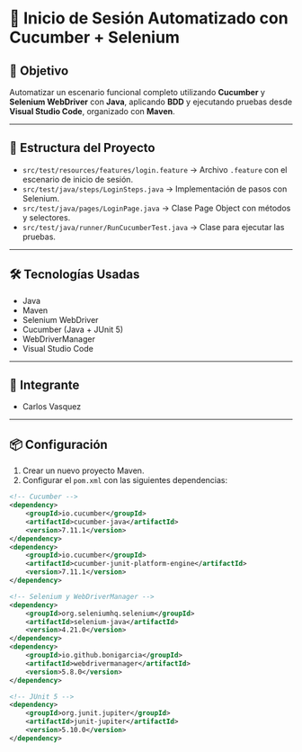 # 🧪 Inicio de Sesión Automatizado con Cucumber + Selenium

## 🎯 Objetivo  
Automatizar un escenario funcional completo utilizando **Cucumber** y **Selenium WebDriver** con **Java**, aplicando **BDD** y ejecutando pruebas desde **Visual Studio Code**, organizado con **Maven**.

---

## 📁 Estructura del Proyecto

- `src/test/resources/features/login.feature` → Archivo `.feature` con el escenario de inicio de sesión.  
- `src/test/java/steps/LoginSteps.java` → Implementación de pasos con Selenium.  
- `src/test/java/pages/LoginPage.java` → Clase Page Object con métodos y selectores.  
- `src/test/java/runner/RunCucumberTest.java` → Clase para ejecutar las pruebas.

---

## 🛠️ Tecnologías Usadas

- Java  
- Maven  
- Selenium WebDriver  
- Cucumber (Java + JUnit 5)  
- WebDriverManager  
- Visual Studio Code

---

## 👤 Integrante

- Carlos Vasquez

---

## 📦 Configuración

1. Crear un nuevo proyecto Maven.  
2. Configurar el `pom.xml` con las siguientes dependencias:

```xml
<!-- Cucumber -->
<dependency>
    <groupId>io.cucumber</groupId>
    <artifactId>cucumber-java</artifactId>
    <version>7.11.1</version>
</dependency>
<dependency>
    <groupId>io.cucumber</groupId>
    <artifactId>cucumber-junit-platform-engine</artifactId>
    <version>7.11.1</version>
</dependency>

<!-- Selenium y WebDriverManager -->
<dependency>
    <groupId>org.seleniumhq.selenium</groupId>
    <artifactId>selenium-java</artifactId>
    <version>4.21.0</version>
</dependency>
<dependency>
    <groupId>io.github.bonigarcia</groupId>
    <artifactId>webdrivermanager</artifactId>
    <version>5.8.0</version>
</dependency>

<!-- JUnit 5 -->
<dependency>
    <groupId>org.junit.jupiter</groupId>
    <artifactId>junit-jupiter</artifactId>
    <version>5.10.0</version>
</dependency>
